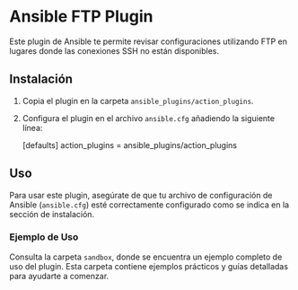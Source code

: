 # Ansible FTP Plugin

Este plugin de Ansible te permite revisar configuraciones utilizando FTP en lugares donde las conexiones SSH no están disponibles.

## Instalación

1. Copia el plugin en la carpeta `ansible_plugins/action_plugins`.

2. Configura el plugin en el archivo `ansible.cfg` añadiendo la siguiente línea:

    [defaults]
    action_plugins = ansible_plugins/action_plugins

## Uso

Para usar este plugin, asegúrate de que tu archivo de configuración de Ansible (`ansible.cfg`) esté correctamente configurado como se indica en la sección de instalación.

### Ejemplo de Uso

Consulta la carpeta `sandbox`, donde se encuentra un ejemplo completo de uso del plugin. Esta carpeta contiene ejemplos prácticos y guías detalladas para ayudarte a comenzar.
